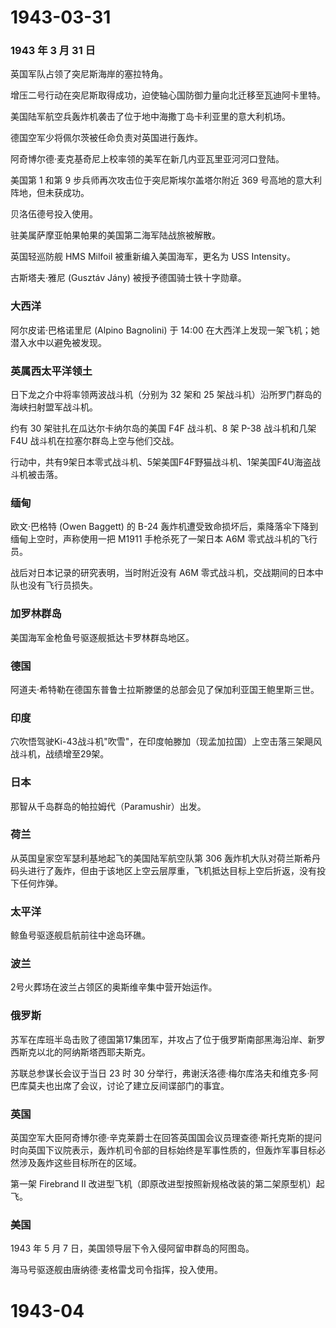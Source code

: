 # 1943-03-31

### 1943 年 3 月 31 日

英国军队占领了突尼斯海岸的塞拉特角。

增压二号行动在突尼斯取得成功，迫使轴心国防御力量向北迁移至瓦迪阿卡里特。

美国陆军航空兵轰炸机袭击了位于地中海撒丁岛卡利亚里的意大利机场。

德国空军少将佩尔茨被任命负责对英国进行轰炸。

阿奇博尔德·麦克基奇尼上校率领的美军在新几内亚瓦里亚河河口登陆。

美国第 1 和第 9 步兵师再次攻击位于突尼斯埃尔盖塔尔附近 369
号高地的意大利阵地，但未获成功。

贝洛伍德号投入使用。

驻美属萨摩亚帕果帕果的美国第二海军陆战旅被解散。

英国轻巡防舰 HMS Milfoil 被重新编入美国海军，更名为 USS Intensity。

古斯塔夫·雅尼 (Gusztáv Jány) 被授予德国骑士铁十字勋章。

### 大西洋

阿尔皮诺·巴格诺里尼 (Alpino Bagnolini) 于 14:00
在大西洋上发现一架飞机；她潜入水中以避免被发现。

### 英属西太平洋领土

日下龙之介中将率领两波战斗机（分别为 32 架和 25
架战斗机）沿所罗门群岛的海峡扫射盟军战斗机。

约有 30 架驻扎在瓜达尔卡纳尔岛的美国 F4F 战斗机、8 架 P-38 战斗机和几架
F4U 战斗机在拉塞尔群岛上空与他们交战。

行动中，共有9架日本零式战斗机、5架美国F4F野猫战斗机、1架美国F4U海盗战斗机被击落。

### 缅甸

欧文·巴格特 (Owen Baggett) 的 B-24
轰炸机遭受致命损坏后，乘降落伞下降到缅甸上空时，声称使用一把 M1911
手枪杀死了一架日本 A6M 零式战斗机的飞行员。

战后对日本记录的研究表明，当时附近没有 A6M
零式战斗机，交战期间的日本中队也没有飞行员损失。

### 加罗林群岛

美国海军金枪鱼号驱逐舰抵达卡罗林群岛地区。

### 德国

阿道夫·希特勒在德国东普鲁士拉斯滕堡的总部会见了保加利亚国王鲍里斯三世。

### 印度

穴吹悟驾驶Ki-43战斗机"吹雪"，在印度帕滕加（现孟加拉国）上空击落三架飓风战斗机，战绩增至29架。

### 日本

那智从千岛群岛的帕拉姆代（Paramushir）出发。

### 荷兰

从英国皇家空军瑟利基地起飞的美国陆军航空队第 306
轰炸机大队对荷兰斯希丹码头进行了轰炸，但由于该地区上空云层厚重，飞机抵达目标上空后折返，没有投下任何炸弹。

### 太平洋

鲸鱼号驱逐舰启航前往中途岛环礁。

### 波兰

2号火葬场在波兰占领区的奥斯维辛集中营开始运作。

### 俄罗斯

苏军在库班半岛击败了德国第17集团军，并攻占了位于俄罗斯南部黑海沿岸、新罗西斯克以北的阿纳斯塔西耶夫斯克。

苏联总参谋长会议于当日 23 时 30
分举行，弗谢沃洛德·梅尔库洛夫和维克多·阿巴库莫夫也出席了会议，讨论了建立反间谍部门的事宜。

### 英国

英国空军大臣阿奇博尔德·辛克莱爵士在回答英国国会议员理查德·斯托克斯的提问时向英国下议院表示，轰炸机司令部的目标始终是军事性质的，但轰炸军事目标必然涉及轰炸这些目标所在的区域。

第一架 Firebrand II
改进型飞机（即原改进型按照新规格改装的第二架原型机）起飞。

### 美国

1943 年 5 月 7 日，美国领导层下令入侵阿留申群岛的阿图岛。

海马号驱逐舰由唐纳德·麦格雷戈司令指挥，投入使用。

# 1943-04